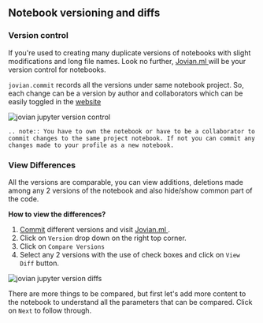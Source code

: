 ## Notebook versioning and diffs

### Version control

If you're used to creating many duplicate versions of notebooks with slight modifications and long file names. Look no further, <a href="https://jovian.ml?utm_source=docs" target=_blank> Jovian.ml </a> will be your version control for notebooks.

`jovian.commit` records all the versions under same notebook project. So, each change can be a version by author and collaborators which can be easily toggled in the <a href="https://jovian.ml?utm_source=docs" target=_blank> website </a>

<img src="https://imgur.com/pkLzNum.png" class="screenshot" alt="jovian jupyter version control" >

```eval_rst
.. note:: You have to own the notebook or have to be a collaborator to commit changes to the same project notebook. If not you can commit any changes made to your profile as a new notebook.
```

### View Differences

All the versions are comparable, you can view additions, deletions made among any 2 versions of the notebook and also hide/show common part of the code.

**How to view the differences?**

1. [Commit](../jvn/commit) different versions and visit <a href="https://jovian.ml?utm_source=docs" target=_blank> Jovian.ml </a>.
2. Click on `Version` drop down on the right top corner.
3. Click on `Compare Versions`
4. Select any 2 versions with the use of check boxes and click on `View Diff` button.

<img src="https://i.imgur.com/bCSoyL4.gif" class="screenshot" alt="jovian jupyter version diffs" >

There are more things to be compared, but first let's add more content to the notebook to understand all the parameters that can be compared. Click on `Next` to follow through.
